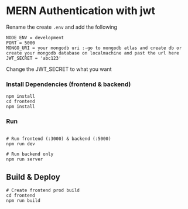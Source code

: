 # MERN Authentication with jwt

Rename the create `.env` and add the following

```
NODE_ENV = development
PORT = 5000
MONGO_URI = your mongodb uri :-go to mongodb atlas and create db or create your mongodb database on localmachine and past the url here 
JWT_SECRET = 'abc123'
```

Change the JWT_SECRET to what you want

### Install Dependencies (frontend & backend)

```
npm install
cd frontend
npm install
```

### Run

```

# Run frontend (:3000) & backend (:5000)
npm run dev

# Run backend only
npm run server
```

## Build & Deploy

```
# Create frontend prod build
cd frontend
npm run build
```
